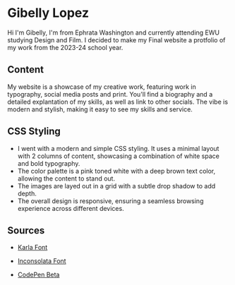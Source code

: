 # Gibelly Lopez
Hi I'm Gibelly, I'm from Ephrata Washington and currently attending EWU studying Design and Film. I decided to make my Final website a protfolio of my work from the 2023-24 school year.

## Content
My website is a showcase of my creative work, featuring work in typography, social media posts and print. You'll find a biography and a detailed explantation of my skills, as well as link to other socials. The vibe is modern and stylish, making it easy to see my skills and service.

## CSS Styling
* I went with a modern and simple CSS styling. It uses a minimal layout with 2 columns of content, showcasing a combination of white space and bold typography. 
* The color palette is a pink toned white with a deep brown text color, allowing the content to stand out.
* The images are layed out in a grid with a subtle drop shadow to add depth. 
* The overall design is responsive, ensuring a seamless browsing experience across different devices.
## Sources
* [Karla Font](https://fonts.google.com/specimen/Karla?preview.text=gibelly%20lopez)
* [Inconsolata Font](https://fonts.google.com/specimen/Inconsolata?preview.text=gibelly%20lopez&query=inco)

* [CodePen Beta](https://codepen.io/Gibelly-Lopez-Benicio/pen/VwObEgx)